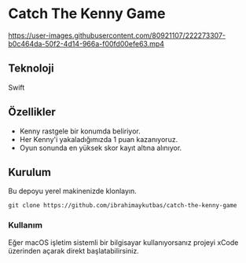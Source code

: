 # Catch The Kenny Game

https://user-images.githubusercontent.com/80921107/222273307-b0c464da-50f2-4d14-966a-f00fd00efe63.mp4

## Teknoloji

Swift

## Özellikler

- Kenny rastgele bir konumda beliriyor.
- Her Kenny'i yakaladığımızda 1 puan kazanıyoruz.
- Oyun sonunda en yüksek skor kayıt altına alınıyor.

## Kurulum

Bu depoyu yerel makinenizde klonlayın.

```
git clone https://github.com/ibrahimaykutbas/catch-the-kenny-game
```

### Kullanım

Eğer macOS işletim sistemli bir bilgisayar kullanıyorsanız projeyi xCode üzerinden açarak direkt başlatabilirsiniz.
